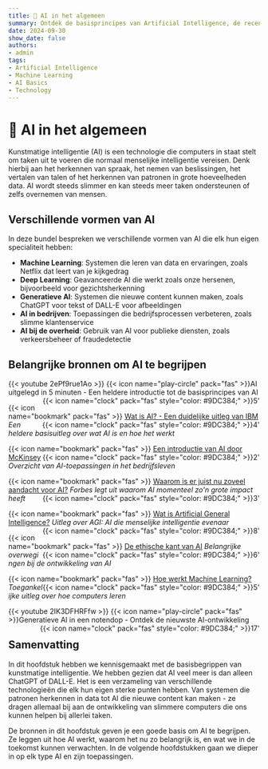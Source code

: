 ```yaml
---
title: 🤖 AI in het algemeen
summary: Ontdek de basisprincipes van Artificial Intelligence, de recente ontwikkelingen, en de potentiële impact op onze samenleving.
date: 2024-09-30
show_date: false
authors:
- admin
tags:
- Artificial Intelligence
- Machine Learning
- AI Basics
- Technology
---
```


# 🤖 AI in het algemeen

Kunstmatige intelligentie (AI) is een technologie die computers in staat stelt om taken uit te voeren die normaal menselijke intelligentie vereisen. Denk hierbij aan het herkennen van spraak, het nemen van beslissingen, het vertalen van talen of het herkennen van patronen in grote hoeveelheden data. AI wordt steeds slimmer en kan steeds meer taken ondersteunen of zelfs overnemen van mensen.

## Verschillende vormen van AI

In deze bundel bespreken we verschillende vormen van AI die elk hun eigen specialiteit hebben:

- **Machine Learning**: Systemen die leren van data en ervaringen, zoals Netflix dat leert van je kijkgedrag
- **Deep Learning**: Geavanceerde AI die werkt zoals onze hersenen, bijvoorbeeld voor gezichtsherkenning
- **Generatieve AI**: Systemen die nieuwe content kunnen maken, zoals ChatGPT voor tekst of DALL-E voor afbeeldingen
- **AI in bedrijven**: Toepassingen die bedrijfsprocessen verbeteren, zoals slimme klantenservice
- **AI bij de overheid**: Gebruik van AI voor publieke diensten, zoals verkeersbeheer of fraudedetectie


## Belangrijke bronnen om AI te begrijpen

{{< youtube 2ePf9rue1Ao >}}
{{< icon name="play-circle" pack="fas" >}}AI uitgelegd in 5 minuten - Een heldere introductie tot de basisprincipes van AI <span style="float: right;">{{< icon name="clock" pack="fas" style="color: #9DC384;" >}}5'</span>

{{< icon name="bookmark" pack="fas" >}} [Wat is AI? - Een duidelijke uitleg van IBM](https://www.ibm.com/topics/artificial-intelligence) <span style="float: right;">{{< icon name="clock" pack="fas" style="color: #9DC384;" >}}4'</span>
*Een heldere basisuitleg over wat AI is en hoe het werkt*

{{< icon name="bookmark" pack="fas" >}} [Een introductie van AI door McKinsey](https://www.mckinsey.com/featured-insights/artificial-intelligence/what-is-ai) <span style="float: right;">{{< icon name="clock" pack="fas" style="color: #9DC384;" >}}2'</span>
*Overzicht van AI-toepassingen in het bedrijfsleven*

{{< icon name="bookmark" pack="fas" >}} [Waarom is er juist nu zoveel aandacht voor AI?](https://www.forbes.com/sites/bernardmarr/2023/03/20/why-is-artificial-intelligence-booming-right-now/) <span style="float: right;">{{< icon name="clock" pack="fas" style="color: #9DC384;" >}}3'</span>
*Forbes legt uit waarom AI momenteel zo'n grote impact heeft*

{{< icon name="bookmark" pack="fas" >}} [Wat is Artificial General Intelligence?](https://www.techtarget.com/searchenterpriseai/definition/artificial-general-intelligence-AGI) <span style="float: right;">{{< icon name="clock" pack="fas" style="color: #9DC384;" >}}8'</span>
*Uitleg over AGI: AI die menselijke intelligentie evenaar*

{{< icon name="bookmark" pack="fas" >}} [De ethische kant van AI](https://www.weforum.org/agenda/2024/01/ai-ethics-principles-framework/) <span style="float: right;">{{< icon name="clock" pack="fas" style="color: #9DC384;" >}}6'</span>
*Belangrijke overwegingen bij de ontwikkeling van AI*

{{< icon name="bookmark" pack="fas" >}} [Hoe werkt Machine Learning?](https://www.nature.com/articles/nature14539) <span style="float: right;">{{< icon name="clock" pack="fas" style="color: #9DC384;" >}}5'</span>
*Toegankelijke uitleg over hoe computers leren*

{{< youtube 2IK3DFHRFfw >}}
{{< icon name="play-circle" pack="fas" >}}Generatieve AI in een notendop - Ontdek de nieuwste AI-ontwikkeling <span style="float: right;">{{< icon name="clock" pack="fas" style="color: #9DC384;" >}}17'</span>

## Samenvatting

In dit hoofdstuk hebben we kennisgemaakt met de basisbegrippen van kunstmatige intelligentie. We hebben gezien dat AI veel meer is dan alleen ChatGPT of DALL-E. Het is een verzameling van verschillende technologieën die elk hun eigen sterke punten hebben. Van systemen die patronen herkennen in data tot AI die nieuwe content kan maken - ze dragen allemaal bij aan de ontwikkeling van slimmere computers die ons kunnen helpen bij allerlei taken.

De bronnen in dit hoofdstuk geven je een goede basis om AI te begrijpen. Ze leggen uit hoe AI werkt, waarom het nu zo belangrijk is, en wat we in de toekomst kunnen verwachten. In de volgende hoofdstukken gaan we dieper in op elk type AI en zijn toepassingen.